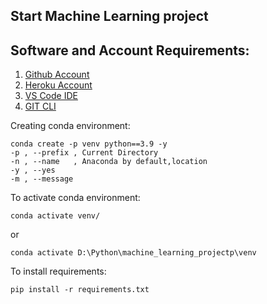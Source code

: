 ## Start Machine Learning project

## Software and Account Requirements:

1. [Github Account](https://github.com/)
2. [Heroku Account](https://signup.heroku.com/)
3. [VS Code IDE](https://code.visualstudio.com/download)
4. [GIT CLI](https://git-scm.com/downloads)


Creating conda environment:
```
conda create -p venv python==3.9 -y
-p , --prefix , Current Directory
-n , --name   , Anaconda by default,location
-y , --yes
-m , --message
```

To activate conda environment:

```
conda activate venv/
```

or

```
conda activate D:\Python\machine_learning_projectp\venv
```

To install requirements:
```
pip install -r requirements.txt
```